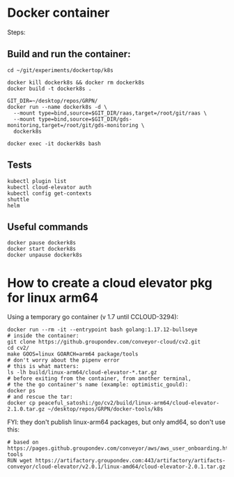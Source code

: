 # Docker container

Steps:

## Build and run the container:
```
cd ~/git/experiments/dockertop/k8s

docker kill dockerk8s && docker rm dockerk8s
docker build -t dockerk8s .

GIT_DIR=~/desktop/repos/GRPN/
docker run --name dockerk8s -d \
  --mount type=bind,source=$GIT_DIR/raas,target=/root/git/raas \
  --mount type=bind,source=$GIT_DIR/gds-monitoring,target=/root/git/gds-monitoring \
  dockerk8s

docker exec -it dockerk8s bash
```

## Tests
```
kubectl plugin list
kubectl cloud-elevator auth
kubectl config get-contexts
shuttle
helm
```
## Useful commands
```
docker pause dockerk8s
docker start dockerk8s
docker unpause dockerk8s
```

# How to create a cloud elevator pkg for linux arm64

Using a temporary go container (v 1.7 until CCLOUD-3294):
```
docker run --rm -it --entrypoint bash golang:1.17.12-bullseye
# inside the container:
git clone https://github.groupondev.com/conveyor-cloud/cv2.git
cd cv2/
make GOOS=linux GOARCH=arm64 package/tools
# don't worry about the pipenv error
# this is what matters:
ls -lh build/linux-arm64/cloud-elevator-*.tar.gz
# before exiting from the container, from another terminal,
# the the go container's name (example: optimistic_gould):
docker ps
# and rescue the tar:
docker cp peaceful_satoshi:/go/cv2/build/linux-arm64/cloud-elevator-2.1.0.tar.gz ~/desktop/repos/GRPN/docker-tools/k8s
```

FYI: they don't publish linux-arm64 packages, but only amd64, so don't use this:
```
# based on https://pages.github.groupondev.com/conveyor/aws/aws_user_onboarding.html#installing-tools
RUN wget https://artifactory.groupondev.com:443/artifactory/artifacts-conveyor/cloud-elevator/v2.0.1/linux-amd64/cloud-elevator-2.0.1.tar.gz
```